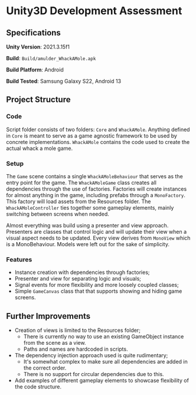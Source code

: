 # Unity3D Development Assessment

## Specifications
**Unity Version**: 2021.3.15f1

**Build**: `Build/amulder_WhackAMole.apk`

**Build Platform**: Android

**Build Tested**: Samsung Galaxy S22, Android 13

## Project Structure
### Code
Script folder consists of two folders: `Core` and `WhackAMole`. Anything defined in `Core` is meant to serve as a game agnostic framework to be used by concrete implementations. `WhackAMole` contains the code used to create the actual whack a mole game.

### Setup
The `Game` scene contains a single `WhackAMoleBehaviour` that serves as the entry point for the game. The `WhackAMoleGame` class creates all dependencies through the use of factories. Factories will create instances for almost anything in the game, including prefabs through a `MonoFactory`. This factory will load assets from the Resources folder. The `WhackAMoleController` ties together some gameplay elements, mainly switching between screens when needed.

Almost everything was build using a presenter and view approach. Presenters are classes that control logic and will update their view when a visual aspect needs to be updated. Every view derives from `MonoView` which is a MonoBehaviour. Models were left out for the sake of simplicity.

### Features
 - Instance creation with dependencies through factories;
 - Presenter and view for separating logic and visuals;
 - Signal events for more flexibility and more loosely coupled classes;
 - Simple `GameCanvas` class that that supports showing and hiding game screens.

## Further Improvements
 - Creation of views is limited to the Resources folder;
	 - There is currently no way  to use an existing GameObject instance from the scene as a view.
	 - Paths and names are hardcoded in scripts.
 - The dependency injection approach used is quite rudimentary;
	 - It's somewhat complex to make sure all dependencies are added in the correct order.
	 - There is no support for circular dependencies due to this.
 - Add examples of different gameplay elements to showcase flexibility of the code structure.
